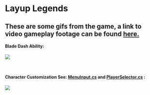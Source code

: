 # Layup Legends #

## These are some gifs from the game, a link to video gameplay footage can be found [here.](https://www.youtube.com/watch?v=YgSjQWElBGg&list=PLkk-ldTRSFhnuiMp9ePe6m7-b__mOno4v)

#### Blade Dash Ability: <br/> ####
![](preview/BladeDash.gif) <br/>

<br/>

#### Character Customization See: [MenuInput.cs](MenuInput.cs) and [PlayerSelector.cs](PlayerSelector.cs) : <br/> ####
![](preview/Selector.gif) <br/>






